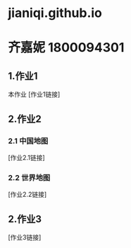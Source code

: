 # jianiqi.github.io
# 齐嘉妮 1800094301
## 1.作业1
本作业
[作业1链接]

## 2.作业2
### 2.1 中国地图
[作业2.1链接]

### 2.2 世界地图
[作业2.2链接]

## 2.作业3
[作业3链接]

